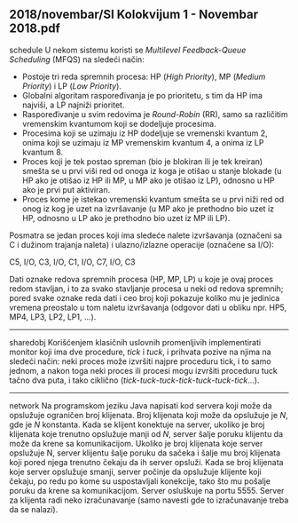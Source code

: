 2018/novembar/SI Kolokvijum 1 - Novembar 2018.pdf
--------------------------------------------------------------------------------
schedule
U nekom sistemu koristi se *Multilevel Feedback-Queue Scheduling* (MFQS) na sledeći način: 

- Postoje  tri  reda  spremnih  procesa:  HP  (*High Priority*),  MP  (*Medium Priority*)  i  LP (*Low Priority*). 
- Globalni  algoritam  raspoređivanja  je  po  prioritetu,  s  tim  da  HP  ima  najviši,  a  LP najniži prioritet. 
- Raspoređivanje  u  svim  redovima  je *Round-Robin* (RR),  samo  sa  različitim vremenskim kvantumom koji se dodeljuje procesima. 
- Procesima  koji  se  uzimaju  iz  HP  dodeljuje  se  vremenski  kvantum  2,  onima  koji  se uzimaju iz MP vremenskim kvantum 4, a onima iz LP kvantum 8. 
- Proces koji je tek postao spreman (bio je blokiran ili je tek kreiran) smešta se u prvi viši red od onoga iz koga je otišao u stanje blokade (u HP ako je otišao iz HP ili MP, u MP ako je otišao iz LP), odnosno u HP ako je prvi put aktiviran. 
- Proces kome je istekao vremenski kvantum smešta se u prvi niži red od onog iz kog je uzet  na  izvršavanje  (u  MP  ako  je  prethodno  bio  uzet  iz HP,  odnosno  u LP ako je prethodno bio uzet iz MP ili LP).

Posmatra  se  jedan  proces  koji  ima  sledeće  nalete  izvršavanja  (označeni  sa  C  i  dužinom trajanja naleta) i ulazno/izlazne operacije (označene sa I/O): 

C5, I/O, C3, I/O, C1, I/O, C7, I/O, C3

Dati oznake redova spremnih procesa (HP, MP, LP) u koje je ovaj proces redom stavljan, i to za  svako  stavljanje  procesa  u  neki  od  redova  spremnih;  pored  svake  oznake  reda  dati  i  ceo broj koji pokazuje koliko mu je jedinica vremena preostalo u tom naletu izvršavanja (odgovor dati u obliku npr. HP5, MP4, LP3, LP2, LP1, ...). 
 
--------------------------------------------------------------------------------
sharedobj
Korišćenjem klasičnih uslovnih promenljivih implementirati monitor koji ima dve procedure, *tick* i *tuck*,  i  prihvata  pozive na  njima  na  sledeći  način:  neki  proces  može  izvršiti  najpre proceduru tick, i to samo jednom, a nakon toga neki proces ili procesi mogu izvršiti proceduru tuck tačno dva puta, i tako ciklično (*tick*-*tuck*-*tuck*-*tick*-*tuck*-*tuck*-*tick*...). 

--------------------------------------------------------------------------------
network
Na  programskom jeziku Java napisati  kod  servera  koji  može  da  opslužuje  ograničen  broj klijenata.  Broj  klijenata  koji  može  da  opslužuje  je $N$,  gde  je $N$ konstanta.  Kada  se  klijent konektuje na server, ukoliko je broj klijenata koje trenutno opslužuje manji od $N$, server šalje poruku klijentu da može da krene sa komunikacijom.  Ukoliko  je  broj  klijenata  koje  server opslužuje N, server klijentu šalje poruku da sačeka i šalje mu broj klijenata koji pored njega trenutno  čekaju  da  ih  server  opsluži.  Kada  se  broj  klijenata  koje  server  opslužuje  smanji, server počinje da opslužuje klijente koji čekaju, po redu po kome su uspostavljali konekcije, tako  što  mu  pošalje  poruku  da krene sa komunikacijom.  Server  osluškuje  na  portu 5555. Server  za  klijenta  radi  neko  izračunavanje  (samo  navesti  gde  to  izračunavanje treba da se nalazi).
